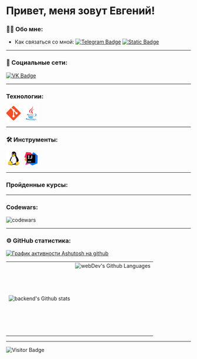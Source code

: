 # Привет, меня зовут Евгений!

### :man_technologist: Обо мне:

<!--
Я начинающий java-разработчик...

- Почему выбрал это направление / язык программирования.
- Какие уже достижения.
- Чем занят сейчас.
- Чем планирую заниматься.

В свободное время я решаю задачи на GeeksforGeeks и читаю технические статьи.-->

- Как связаться со мной:
  [![Telegram Badge](https://img.shields.io/badge/-Evgenii_Kosachev-blue?style=flat&logo=Telegram&logoColor=white)](https://t.me/Evgenii_Kosachev)
  [![Static Badge](https://img.shields.io/badge/mail-%23005FF9?logo=maildotru&logoColor=%23FF9C00)](mailto:evgenii_kosachev@mail.ru)

---

### 🤝 Социальные сети:

<div id="badges">
    <a href="https://vk.com/ekosachyov" target="_blank">
      <img src="https://cdn-icons-png.flaticon.com/512/145/145813.png" width="40" height="40" alt="VK Badge"/>
    </a>
</div>

---

### Технологии:

<div>
  <img src="https://github.com/devicons/devicon/blob/master/icons/git/git-original.svg" title="Git" alt="Git" width="40" height="40"/>&nbsp;
  <img src="https://github.com/devicons/devicon/blob/master/icons/java/java-original.svg" title="Java" alt="Java" width="40" height="40"/>&nbsp;
  <!--<img src="https://github.com/devicons/devicon/blob/master/icons/mysql/mysql-original-wordmark.svg" title="MySQL"  alt="MySQL" width="40" height="40"/>&nbsp;
  <img src="https://github.com/devicons/devicon/blob/master/icons/spring/spring-original-wordmark.svg" title="Spring" alt="Spring" width="40" height="40"/>&nbsp;
  <img src="https://github.com/devicons/devicon/blob/master/icons/html5/html5-original.svg" title="HTML5" alt="HTML5" width="40" height="40"/>&nbsp;
  <img src="https://github.com/devicons/devicon/blob/master/icons/css3/css3-original.svg" title="CSS" alt="CSS" width="40" height="40"/>&nbsp;
  <img src="https://github.com/devicons/devicon/blob/master/icons/javascript/javascript-original.svg" title="JavaScript" alt="JavaScript" width="40" height="40"/>&nbsp;-->
</div>

---

### 🛠 Инструменты:

<div>
  <img src="https://github.com/devicons/devicon/blob/master/icons/linux/linux-original.svg" title="Linux" alt="Linux" width="40" height="40"/>&nbsp;
  <img src="https://github.com/devicons/devicon/blob/master/icons/intellij/intellij-original.svg" title="IntelliJ IDEA" alt="IntelliJ IDEA" width="40" height="40"/>&nbsp;
</div>

---

### Пройденные курсы:

---

### Codewars:

![codewars](https://www.codewars.com/users/Evgenii%20Kosachev/badges/large)

---

### ⚙️ GitHub статистика:

[![График активности Ashutosh на github](https://github-readme-activity-graph.vercel.app/graph?username=Evgenii-Kosachev&theme=github)](https://github.com/ashutosh00710/github-readme-activity-graph)

<table>
  <tr>
    <td>
      <img align="left" src="https://streak-stats.demolab.com?user=Evgenii-Kosachev&theme=dark&background=000000" alt="backend's Github stats" />
    </td>
    <td>
      <img height="195px" align="right" alt="webDev's Github Languages" src="https://github-readme-stats-sigma-five.vercel.app/api/top-langs/?username=Evgenii-Kosachev&layout=compact&theme=vision-friendly-dark" />
    </td>
  </tr>
</table>

---
![Visitor Badge](https://visitor-badge.laobi.icu/badge?page_id=Evgenii-Kosachev)



  
  

  
  

  
<!--
### Hi there 👋
**Evgenii-Kosachev/Evgenii-Kosachev** is a ✨ _special_ ✨ repository because its `README.md` (this file) appears on your GitHub profile.

Here are some ideas to get you started:

- 🔭 I’m currently working on ...
- 🌱 I’m currently learning ...
- 👯 I’m looking to collaborate on ...
- 🤔 I’m looking for help with ...
- 💬 Ask me about ...
- 📫 How to reach me: ...
- 😄 Pronouns: ...
- ⚡ Fun fact: ...
-->
